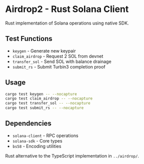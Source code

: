 # Airdrop2 - Rust Solana Client

Rust implementation of Solana operations using native SDK.

## Test Functions

- `keygen` - Generate new keypair
- `claim_airdrop` - Request 2 SOL from devnet
- `transfer_sol` - Send SOL with balance drainage
- `submit_rs` - Submit Turbin3 completion proof

## Usage

```bash
cargo test keygen -- --nocapture
cargo test claim_airdrop -- --nocapture
cargo test transfer_sol -- --nocapture
cargo test submit_rs -- --nocapture
```

## Dependencies

- `solana-client` - RPC operations
- `solana-sdk` - Core types
- `bs58` - Encoding utilities

Rust alternative to the TypeScript implementation in `../airdrop/`.